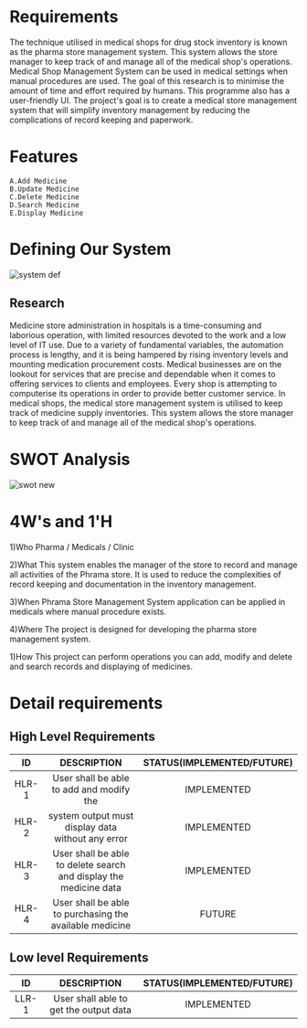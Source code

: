 # Requirements
The technique utilised in medical shops for drug stock inventory is known as the pharma store management system. This system allows the store manager to keep track of and manage all of the medical shop's operations. Medical Shop Management System can be used in medical settings when manual procedures are used. The goal of this research is to minimise the amount of time and effort required by humans. This programme also has a user-friendly UI. The project's goal is to create a medical store management system that will simplify inventory management by reducing the complications of record keeping and paperwork.
# Features
    A.Add Medicine
    B.Update Medicine
    C.Delete Medicine
    D.Search Medicine
    E.Display Medicine
# Defining Our System
![system def](https://user-images.githubusercontent.com/99154929/153709515-a03adbae-944d-42f5-8043-e8195c063652.png)
## Research
 Medicine store administration in hospitals is a time-consuming and laborious operation, with limited resources devoted to the work and a low level of IT use. Due to a variety of fundamental variables, the automation process is lengthy, and it is being hampered by rising inventory levels and mounting medication procurement costs. Medical businesses are on the lookout for services that are precise and dependable when it comes to offering services to clients and employees. Every shop is attempting to computerise its operations in order to provide better customer service. In medical shops, the medical store management system is utilised to keep track of medicine supply inventories. This system allows the store manager to keep track of and manage all of the medical shop's operations.
# SWOT Analysis 
![swot new](https://user-images.githubusercontent.com/99154929/153709441-bd51dd53-5491-4268-86ea-8e93ddec8411.png)
# 4W's and 1'H
1)Who
Pharma / Medicals / Clinic

2)What
This system enables the manager of the store to record and manage all activities of the Phrama store. It is used to reduce the complexities of record keeping and documentation in the inventory management.

3)When
Phrama Store Management System application can be applied in medicals where manual procedure exists.

4)Where
The project is designed for developing the pharma store management system.

1)How
This project can perform operations you can add, modify and delete and search records and displaying of medicines.
# Detail requirements
## High Level Requirements
|     ID       |    DESCRIPTION                                                    |   STATUS(IMPLEMENTED/FUTURE)  |   
|:------------:|:-------------------------------------------------------------------:|:--------------------------------:|
|    HLR-1      |  User shall be able to add and modify the                        |    IMPLEMENTED                |
|    HLR-2      |  system output must display data without any error               |    IMPLEMENTED                |
|    HLR-3      |User shall be able to delete search and display the medicine data |    IMPLEMENTED                |
|    HLR-4      |User shall be able to purchasing the available medicine           |    FUTURE                     |
## Low level Requirements
|     ID        |   DESCRIPTION                                                    |   STATUS(IMPLEMENTED/FUTURE)  |
|:--------------:|:-----------------------------------------------------------------:|:-----------------------------------:|
|    LLR-1      |User shall able to get the output data                            |     IMPLEMENTED               |
    


